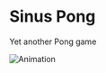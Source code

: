 # Sinus Pong

Yet another Pong game

![Animation](https://user-images.githubusercontent.com/4529150/176962477-e8a1b491-58b8-46eb-b90b-5941a2156a54.gif)
